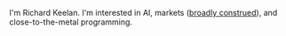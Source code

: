 I'm Richard Keelan. I'm interested in AI, markets ([broadly construed](https://en.wikipedia.org/wiki/Prediction_market)), and close-to-the-metal programming.
